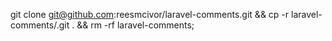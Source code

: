 git clone git@github.com:reesmcivor/laravel-comments.git && cp -r laravel-comments/.git . && rm -rf laravel-comments;

